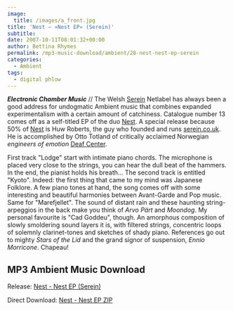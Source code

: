 ```yaml
---
image:
  title: /images/a_front.jpg
title: 'Nest – »Nest EP« (Serein)'
subtitle: 
date: 2007-10-11T08:01:32+00:00
author: Bettina Rhymes
permalink: /mp3-music-download/ambient/28-nest-nest-ep-serein
categories:
  - Ambient
tags:
  - digital phlow
---
```

***Electronic Chamber Music*** // The Welsh [Serein](http://www.serein.co.uk "Serein Website") Netlabel has always been a good address for undogmatic Ambient music that combines expanded experimentalism with a certain amount of catchiness. Catalogue number 13 comes off as a self-titled EP of the duo [Nest](http://serein.co.uk/music/ser013/ "Nest @ Serein"). A special release because 50% of [Nest](http://serein.co.uk/music/ser013/ "Nest @ Serein") is Huw Roberts, the guy who founded and runs [serein.co.uk](http://www.serein.co.uk "Serein Website"). He is accomplished by Otto Totland of critically acclaimed Norwegian _engineers of emotion_ [Deaf Center](http://www.myspace.com/deafcenter "Deaf Center @ myspace.com").<!--more-->

First track "Lodge" start with intimate piano chords. The microphone is placed very close to the strings, you can hear the dull beat of the hammers. In the end, the pianist holds his breath… The second track is entitled "Kyoto". Indeed: the first thing that came to my mind was Japanese Folklore. A few piano tones at hand, the song comes off with some interesting and beautiful harmonies between Avant-Garde and Pop music. Same for "Marefjellet". The sound of distant rain and these haunting string-arpeggios in the back make you think of _Arvo Pärt_ and _Moondog_. My personal favourite is "Cad Goddeu", though. An amorphous composition of slowly smoldering sound layers it is, with filtered strings, concentric loops of solemnly clarinet-tones and sketches of shady piano. References go out to mighty _Stars of the Lid_ and the grand signor of suspension, _Ennio Morricone_. Chapeau!

## MP3 Ambient Music Download

Release: [Nest - Nest EP (Serein)](http://serein.co.uk/music/ser013/ "Nest @ serein.co.uk")
  
Direct Download: [Nest - Nest EP ZIP](http://serein.co.uk/compress/ser013)